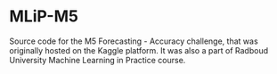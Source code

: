 # MLiP-M5
Source code for the M5 Forecasting - Accuracy challenge, that was originally hosted on the Kaggle platform. It was also a part of Radboud University Machine Learning in Practice course.
